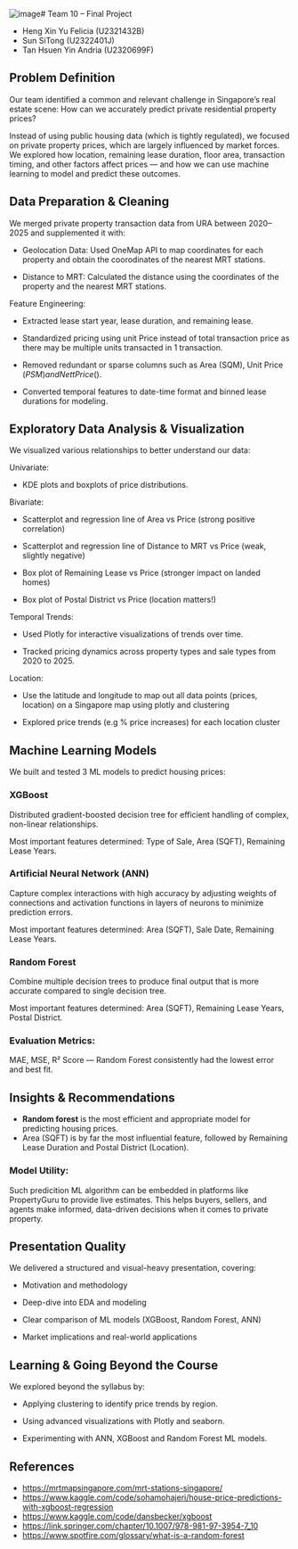 ![image](https://github.com/user-attachments/assets/19ad6d7e-1e25-4da1-a0a1-2735e6f3d4ac)# Team 10 – Final Project
- Heng Xin Yu Felicia (U2321432B)
- Sun SiTong (U2322401J)
- Tan Hsuen Yin Andria (U2320699F)

## Problem Definition 
Our team identified a common and relevant challenge in Singapore’s real estate scene: How can we accurately predict private residential property prices?

Instead of using public housing data (which is tightly regulated), we focused on private property prices, which are largely influenced by market forces. We explored how location, remaining lease duration, floor area, transaction timing, and other factors affect prices — and how we can use machine learning to model and predict these outcomes.

## Data Preparation & Cleaning 
We merged private property transaction data from URA between 2020–2025 and supplemented it with:

- Geolocation Data: Used OneMap API to map coordinates for each property and obtain the coorodinates of the nearest MRT stations.

- Distance to MRT: Calculated the distance using the coordinates of the property and the nearest MRT stations. 

Feature Engineering:

- Extracted lease start year, lease duration, and remaining lease.

- Standardized pricing using unit Price instead of total transaction price as there may be multiple units transacted in 1 transaction.

- Removed redundant or sparse columns such as Area (SQM), Unit Price ($PSM) and Nett Price ($).

- Converted temporal features to date-time format and binned lease durations for modeling.

## Exploratory Data Analysis & Visualization 
We visualized various relationships to better understand our data:

Univariate: 
- KDE plots and boxplots of price distributions.

Bivariate:

- Scatterplot and regression line of Area vs Price (strong positive correlation)

- Scatterplot and regression line of Distance to MRT vs Price (weak, slightly negative)

- Box plot of Remaining Lease vs Price (stronger impact on landed homes)

- Box plot of Postal District vs Price (location matters!)

Temporal Trends:

- Used Plotly for interactive visualizations of trends over time.

- Tracked pricing dynamics across property types and sale types from 2020 to 2025.

Location:
- Use the latitude and longitude to map out all data points (prices, location) on a Singapore map using plotly and clustering

- Explored price trends (e.g % price increases) for each location cluster

## Machine Learning Models 
We built and tested 3 ML models to predict housing prices:

### XGBoost 
Distributed gradient-boosted decision tree for efficient handling of complex, non-linear relationships.

Most important features determined: Type of Sale, Area (SQFT), Remaining Lease Years.

### Artificial Neural Network (ANN)

Capture complex interactions with high accuracy by adjusting weights of connections and activation functions in layers of neurons to minimize prediction errors.

Most important features determined: Area (SQFT), Sale Date, Remaining Lease Years.

### Random Forest

Combine multiple decision trees to produce final output that is more accurate compared to single decision tree. 

Most important features determined: Area (SQFT), Remaining Lease Years, Postal District.

### Evaluation Metrics:

MAE, MSE, R² Score — Random Forest consistently had the lowest error and best fit.

## Insights & Recommendations 
- **Random forest** is the most efficient and appropriate model for predicting housing prices. 
- Area (SQFT) is by far the most influential feature, followed by Remaining Lease Duration and Postal District (Location). 

### Model Utility:

Such predicition ML algorithm can be embedded in platforms like PropertyGuru to provide live estimates. This helps buyers, sellers, and agents make informed, data-driven decisions when it comes to private property. 

## Presentation Quality 
We delivered a structured and visual-heavy presentation, covering:

- Motivation and methodology

- Deep-dive into EDA and modeling

- Clear comparison of ML models (XGBoost, Random Forest, ANN)

- Market implications and real-world applications

## Learning & Going Beyond the Course 
We explored beyond the syllabus by:

- Applying clustering to identify price trends by region.

- Using advanced visualizations with Plotly and seaborn.

- Experimenting with ANN, XGBoost and Random Forest ML models.

## References 
- https://mrtmapsingapore.com/mrt-stations-singapore/
- https://www.kaggle.com/code/sohamohajeri/house-price-predictions-with-xgboost-regression
- https://www.kaggle.com/code/dansbecker/xgboost
- https://link.springer.com/chapter/10.1007/978-981-97-3954-7_10
- https://www.spotfire.com/glossary/what-is-a-random-forest




